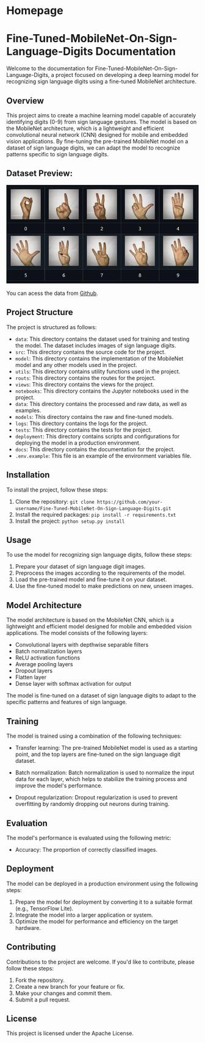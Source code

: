 # Homepage



# Fine-Tuned-MobileNet-On-Sign-Language-Digits Documentation

Welcome to the documentation for Fine-Tuned-MobileNet-On-Sign-Language-Digits, a project focused on developing a deep learning model for recognizing sign language digits using a fine-tuned MobileNet architecture.

## Overview

This project aims to create a machine learning model capable of accurately identifying digits (0-9) from sign language gestures. The model is based on the MobileNet architecture, which is a lightweight and efficient convolutional neural network (CNN) designed for mobile and embedded vision applications. By fine-tuning the pre-trained MobileNet model on a dataset of sign language digits, we can adapt the model to recognize patterns specific to sign language digits.

## Dataset Preview:
![alt text](image.png)

You can acess the data from [Github](https://github.com/ardamavi/Sign-Language-Digits-Dataset).

## Project Structure

The project is structured as follows:

* `data`: This directory contains the dataset used for training and testing the model. The dataset includes images of sign language digits.
* `src`: This directory contains the source code for the project.
* `model`: This directory contains the implementation of the MobileNet model and any other models used in the project.
* `utils`: This directory contains utility functions used in the project.
* `routs`: This directory contains the routes for the project.
* `views`: This directory contains the views for the project.
* `notebooks`: This directory contains the Jupyter notebooks used in the project.
* `data`: This directory contains the processed and raw data, as well as examples.
* `models`: This directory contains the raw and fine-tuned models.
* `logs`: This directory contains the logs for the project.
* `tests`: This directory contains the tests for the project.
* `deployment`: This directory contains scripts and configurations for deploying the model in a production environment.
* `docs`: This directory contains the documentation for the project.
* `.env.example`: This file is an example of the environment variables file.

## Installation

To install the project, follow these steps:

1. Clone the repository: `git clone https://github.com/your-username/Fine-Tuned-MobileNet-On-Sign-Language-Digits.git`
2. Install the required packages: `pip install -r requirements.txt`
3. Install the project: `python setup.py install`

## Usage

To use the model for recognizing sign language digits, follow these steps:

1. Prepare your dataset of sign language digit images.
2. Preprocess the images according to the requirements of the model.
3. Load the pre-trained model and fine-tune it on your dataset.
4. Use the fine-tuned model to make predictions on new, unseen images.

## Model Architecture

The model architecture is based on the MobileNet CNN, which is a lightweight and efficient model designed for mobile and embedded vision applications. The model consists of the following layers:

* Convolutional layers with depthwise separable filters
* Batch normalization layers
* ReLU activation functions
* Average pooling layers
* Dropout layers
* Flatten layer
* Dense layer with softmax activation for output

The model is fine-tuned on a dataset of sign language digits to adapt to the specific patterns and features of sign language.

## Training

The model is trained using a combination of the following techniques:

* Transfer learning: The pre-trained MobileNet model is used as a starting point, and the top layers are fine-tuned on the sign language digit dataset.

* Batch normalization: Batch normalization is used to normalize the input data for each layer, which helps to stabilize the training process and improve the model's performance.
* Dropout regularization: Dropout regularization is used to prevent overfitting by randomly dropping out neurons during training.

## Evaluation

The model's performance is evaluated using the following metric:

* Accuracy: The proportion of correctly classified images.

## Deployment

The model can be deployed in a production environment using the following steps:

1. Prepare the model for deployment by converting it to a suitable format (e.g., TensorFlow Lite).
2. Integrate the model into a larger application or system.
3. Optimize the model for performance and efficiency on the target hardware.

## Contributing

Contributions to the project are welcome. If you'd like to contribute, please follow these steps:

1. Fork the repository.
2. Create a new branch for your feature or fix.
3. Make your changes and commit them.
4. Submit a pull request.

## License

This project is licensed under the Apache License.

